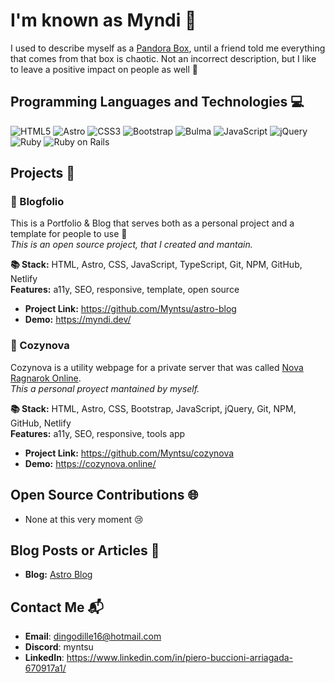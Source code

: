 # I'm known as Myndi 👋

I used to describe myself as a [Pandora Box](https://en.wikipedia.org/wiki/Pandora%27s_box), until a friend told me everything that comes from that box is chaotic. 
Not an incorrect description, but I like to leave a positive impact on people as well 💞

## Programming Languages and Technologies 💻

![HTML5](https://img.shields.io/badge/HTML5-E34F26?style=flat-square&logo=html5&logoColor=white)
![Astro](https://img.shields.io/badge/Astro-4245ff?style=flat-square&logo=astro&logoColor=white)
![CSS3](https://img.shields.io/badge/CSS3-1572B6?style=flat-square&logo=css3&logoColor=white)
![Bootstrap](https://img.shields.io/badge/Bootstrap-7952B3?style=flat-square&logo=bootstrap&logoColor=white)
![Bulma](https://img.shields.io/badge/Bulma-46fbb3?style=flat-square&logo=bulma&logoColor=black)
![JavaScript](https://img.shields.io/badge/JavaScript-F7DF1E?style=flat-square&logo=javascript&logoColor=black)
![jQuery](https://img.shields.io/badge/jQuery-f7861c?style=flat-square&logo=jquery&logoColor=white)
![Ruby](https://img.shields.io/badge/Ruby-CC342D?style=flat-square&logo=ruby&logoColor=white)
![Ruby on Rails](https://img.shields.io/badge/Ruby_on_Rails-CC0000?style=flat-square&logo=ruby-on-rails&logoColor=white)

## Projects 🚀

### 🖤 Blogfolio

This is a Portfolio & Blog that serves both as a personal project and a template for people to use 🤗  
*This is an open source project, that I created and mantain.* 

**📚 Stack:** HTML, Astro, CSS, JavaScript, TypeScript, Git, NPM, GitHub, Netlify  
**Features:** a11y, SEO, responsive, template, open source

- **Project Link:** https://github.com/Myntsu/astro-blog
- **Demo:** https://myndi.dev/

### 💙 Cozynova

Cozynova is a utility webpage for a private server that was called [Nova Ragnarok Online](https://www.novaragnarok.com/?module=main).   
*This a personal proyect mantained by myself.*

**📚 Stack:** HTML, Astro, CSS, Bootstrap, JavaScript, jQuery, Git, NPM, GitHub, Netlify  
**Features:** a11y, SEO, responsive, tools app

- **Project Link:** https://github.com/Myntsu/cozynova
- **Demo:** https://cozynova.online/

## Open Source Contributions 🌐

- None at this very moment 😢

## Blog Posts or Articles 📝

- **Blog:** [Astro Blog](https://myndi.dev/blog/)

## Contact Me 📬

- **Email**: dingodille16@hotmail.com 
- **Discord**: myntsu
- **LinkedIn**: https://www.linkedin.com/in/piero-buccioni-arriagada-670917a1/
